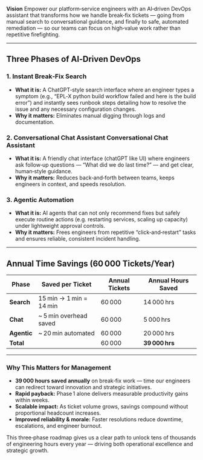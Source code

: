 **Vision**
Empower our platform‑service engineers with an AI‑driven DevOps assistant that transforms how we handle break‑fix tickets — going from manual search to conversational guidance, and finally to safe, automated remediation — so our teams can focus on high‑value work rather than repetitive firefighting.

---

## Three Phases of AI‑Driven DevOps

### 1. Instant Break‑Fix Search

* **What it is:** A ChatGPT‑style search interface where an engineer types a symptom (e.g., “EPL‑X python build workflow failed and here is the build error”) and instantly sees runbook steps detailing how to resolve the issue and any necessary configuration changes.
* **Why it matters:** Eliminates manual digging through logs and documentation.

### 2. Conversational Chat Assistant Conversational Chat Assistant

* **What it is:** A friendly chat interface (chatGPT like UI) where engineers ask follow‑up questions — “What did we do last time?” — and get clear, human‑style guidance.
* **Why it matters:** Reduces back‑and‑forth between teams, keeps engineers in context, and speeds resolution.

### 3. Agentic Automation

* **What it is:** AI agents that can not only recommend fixes but safely execute routine actions (e.g. restarting services, scaling up capacity) under lightweight approval controls.
* **Why it matters:** Frees engineers from repetitive “click‑and‑restart” tasks and ensures reliable, consistent incident handling.

---

## Annual Time Savings (60 000 Tickets/Year)

| Phase       | Saved per Ticket        | Annual Tickets | Annual Hours Saved |
| ----------- | ----------------------- | -------------- | ------------------ |
| **Search**  | 15 min → 1 min = 14 min | 60 000         | 14 000 hrs         |
| **Chat**    | \~ 5 min overhead saved | 60 000         | 5 000 hrs          |
| **Agentic** | \~ 20 min automated     | 60 000         | 20 000 hrs         |
| **Total**   |                         | 60 000         | **39 000 hrs**     |

---

### Why This Matters for Management

* **39 000 hours saved annually** on break‑fix work — time our engineers can redirect toward innovation and strategic initiatives.
* **Rapid payback:** Phase 1 alone delivers measurable productivity gains within weeks.
* **Scalable impact:** As ticket volume grows, savings compound without proportional headcount increases.
* **Improved reliability & morale:** Faster resolutions reduce downtime, escalations, and engineer burnout.

This three‑phase roadmap gives us a clear path to unlock tens of thousands of engineering hours every year — driving both operational excellence and strategic growth.

